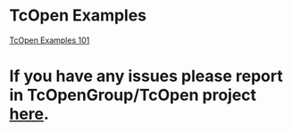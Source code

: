 # TcOpen Examples

[TcOpen Examples 101](TcOpen101-1/)

# If you have any issues please report in TcOpenGroup/TcOpen project [here](https://github.com/TcOpenGroup/TcOpen/issues).
